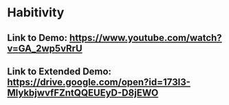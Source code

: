 # Habitivity

## Link to Demo: https://www.youtube.com/watch?v=GA_2wp5vRrU
## Link to Extended Demo: https://drive.google.com/open?id=173l3-MlykbjwvfFZntQQEUEyD-D8jEWO
